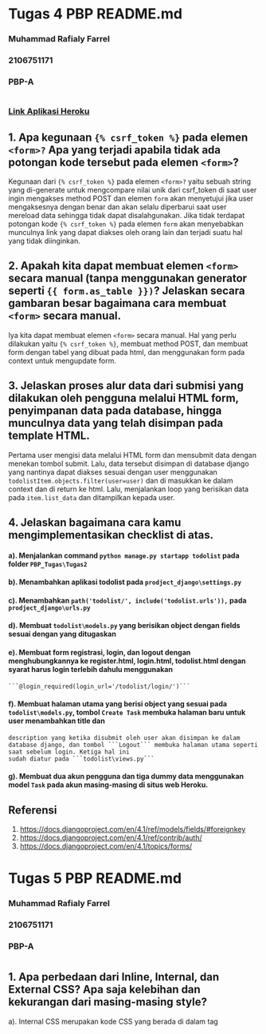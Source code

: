 # Tugas 4 PBP README.md
### Muhammad Rafialy Farrel
### 2106751171
### PBP-A

#

### [Link Aplikasi Heroku](https://bismillahgol.herokuapp.com/todolist/login/)

## 1. Apa kegunaan ```{% csrf_token %}``` pada elemen ```<form>?``` Apa yang terjadi apabila tidak ada potongan kode tersebut pada elemen ```<form>```?
Kegunaan dari ```{% csrf_token %}``` pada elemen ```<form>?``` yaitu sebuah string yang di-generate untuk mengcompare nilai unik dari csrf_token di saat user ingin mengakses 
method POST dan elemen ```form``` akan menyetujui jika user mengaksesnya dengan benar dan akan selalu diperbarui saat user mereload data sehingga tidak dapat disalahgunakan.
Jika tidak terdapat potongan kode ```{% csrf_token %}``` pada elemen ```form``` akan menyebabkan munculnya link yang dapat diakses oleh orang lain dan terjadi suatu hal yang 
tidak diinginkan.

## 2. Apakah kita dapat membuat elemen ```<form>``` secara manual (tanpa menggunakan generator seperti ```{{ form.as_table }})```? Jelaskan secara gambaran besar bagaimana cara membuat ```<form>``` secara manual.
Iya kita dapat membuat elemen ```<form>``` secara manual. Hal yang perlu dilakukan yaitu ```{% csrf_token %}```, membuat method POST, dan membuat form dengan tabel yang dibuat 
pada html, dan menggunakan form pada context untuk mengupdate form.

## 3. Jelaskan proses alur data dari submisi yang dilakukan oleh pengguna melalui HTML form, penyimpanan data pada database, hingga munculnya data yang telah disimpan pada           template HTML.
Pertama user mengisi data melalui HTML form dan mensubmit data dengan menekan tombol submit. Lalu, data tersebut disimpan di database django yang nantinya dapat diakses sesuai
dengan user menggunakan ```todolistItem.objects.filter(user=user)``` dan di masukkan ke dalam context dan di return ke html. Lalu, menjalankan loop yang berisikan data pada 
```item.list_data``` dan ditampilkan kepada user.

## 4. Jelaskan bagaimana cara kamu mengimplementasikan checklist di atas.

#### a). Menjalankan command ```python manage.py startapp todolist``` pada folder ```PBP_Tugas\Tugas2```

#### b). Menambahkan aplikasi todolist pada ```prodject_django\settings.py```

#### c). Menambahkan ```path('todolist/', include('todolist.urls')),``` pada ```prodject_django\urls.py```

#### d). Membuat ```todolist\models.py``` yang berisikan object dengan fields sesuai dengan yang ditugaskan

#### e). Membuat form registrasi, login, dan logout dengan menghubungkannya ke register.html, login.html, todolist.html dengan syarat harus login terlebih dahulu menggunakan
    ```@login_required(login_url='/todolist/login/')```

#### f). Membuat halaman utama yang berisi object yang sesuai pada ```todolist\models.py```, tombol ```Create Task``` membuka halaman baru untuk user menambahkan title dan 
    description yang ketika disubmit oleh user akan disimpan ke dalam database django, dan tombol ```Logout``` membuka halaman utama seperti saat sebelum login. Ketiga hal ini
    sudah diatur pada ```todolist\views.py```

#### g). Membuat dua akun pengguna dan tiga dummy data menggunakan model ```Task``` pada akun masing-masing di situs web Heroku.

## Referensi
   1. https://docs.djangoproject.com/en/4.1/ref/models/fields/#foreignkey
   2. https://docs.djangoproject.com/en/4.1/ref/contrib/auth/
   3. https://docs.djangoproject.com/en/4.1/topics/forms/

#

# Tugas 5 PBP README.md
### Muhammad Rafialy Farrel
### 2106751171
### PBP-A

#

## 1. Apa perbedaan dari Inline, Internal, dan External CSS? Apa saja kelebihan dan kekurangan dari masing-masing style?
a). Internal CSS merupakan kode CSS yang berada di dalam tag <style> dan kode HTML dituliskan di bagian atas (header) file HTML. Internal CSS dapat digunakan untuk membuat tampilan yang unik pada satu halaman website dan tidak digunakan pada halaman website yang lain.

Kelebihan Internal CSS:
1. Perubahan pada Internal CSS hanya berlaku pada satu halaman saja.
2. Anda tidak perlu melakukan upload beberapa file karena HTML dan CSS berada dalam satu file.
3. Class dan ID bisa digunakan oleh internal stylesheet.
    
Kekurangan Internal CSS:
1. Tidak efisien apabila Anda ingin menggunakan CSS yang sama dalam beberapa file.
2. Web menjadi lebih lamban saat di-reload jika CSS yang dibuat berbeda-beda setiap halaman.

b). Eksternal CSS merupakan kode CSS yang ditulis terpisah dengan kode HTML Eksternal CSS ditulis di sebuah file khusus yang berekstensi .css. File eksternal CSS biasanya diletakkan setelah bagian <head> pada halaman. Cara ini lebih sederhana dan simpel daripada menambahkan kode CSS di setiap elemen HTML yang ingin Anda atur tampilannya. 

Kelebihan Eksternal CSS:
1. Ukuran file HTML akan menjadi lebih kecil dan struktur dari kode HTML jadi lebih rapih.
2. Loading website menjadi lebih cepat.
3. File CSS dapat digunakan di beberapa halaman website sekaligus.
    
Kekurangan Internal CSS:
1. Halaman akan menjadi berantakan, ketika file CSS gagal dipanggil oleh file HTML. Hal ini terjadi disebabkan karena koneksi internet yang lambat.

c). Inline CSS merupakan kode CSS yang ditulis langsung pada atribut elemen HTML. Setiap elemen HTML memiliki atribut style untuk menulis inline CSS.

Kelebihan Inline CSS:
1. Sangat membantu ketika kita hanya ingin menguji dan melihat perubahan pada satu elemen.
2. Berguna untuk memperbaiki kode dengan cepat.
3. Proses permintaan HTTP yang lebih kecil dan proses load website akan lebih cepat.

Kekurangan Internal CSS:
1. Tidak efisien karena Inline style CSS hanya bisa diterapkan pada satu elemen HTML.

## 2. Jelaskan tag HTML5 yang kamu ketahui.
1. ```<h1> to <h6>```     = Tag untuk membuat heading sesuai dengan ukuran darii terbesar ke terkecil
2. ```<head>```           = Tag untuk mendefisikan kepala dari sebuah halaman
3. ```<body>```           = Tag untuk membuat tubuh dari sebuah halaman
4. ```<!DOCTYPE>``` 	  = Tag untuk menentukan tipe dokumen
5. ```<p>``` 	          = Tag untuk membuat paragraf
6. ```<br>```	          = Memasukan satu baris putus
7. ```<form>``` 	      = Tag untuk membuat sebuah form HTML untuk input pengguna
8. ```<button>``` 	      = Tag untuk membuat sebuah tombol yang dapat diklik
9. ```<nav>``` 	          = Tag untuk membuat navigasi link
10. ```<div>``` 	      = Tag untuk membuat sebuah bagian dalam dokumen
11. dan lain-lain masih banyak lagi
    
## 3. Jelaskan tipe-tipe CSS selector yang kamu ketahui.
1. ```.X```                 = untuk merubah beberapa objek pada html dengan settingan yang sama
2. ```#X```                 = semua elemen dalam X
3. ```*```                  = semua elemen pada halaman
4. ```element(p,h5,dll)```  = semua elemen dengan tag html tersebut
5. ```:hover```             = style css pada elemen akan berubah ketika pointer berada di atas elemen HTML
6. ```.<nama class>```      = akan menerapkan styling untuk setiap elemen yang memiliki class sesuai nama
7. dan lain-lain masih banyak lagi

## 4. Jelaskan bagaimana cara kamu mengimplementasikan checklist di atas.
1. Membuat tampilan website sebagus dan semenarik mungkin
   Mencari template di internet dan mengubahnya sesuai dengan tugas yang disuruh
2. Menggunakan cards untuk menampilkan isi dari task yang dibuat oleh user
3. Membuat tampilan website menjadi responsif
    
## Referensi
   1. https://www.niagahoster.co.id/blog/perbedaan-internal-external-dan-inline-css/
   2. https://gilacoding.com/read/tag-tag-pada-html-beserta-fungsinya
   3. https://code.tutsplus.com/id/tutorials/the-30-css-selectors-you-must-memorize--net-16048
